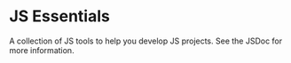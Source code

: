 # JS Essentials
A collection of JS tools to help you develop JS projects. See the JSDoc for more information.

